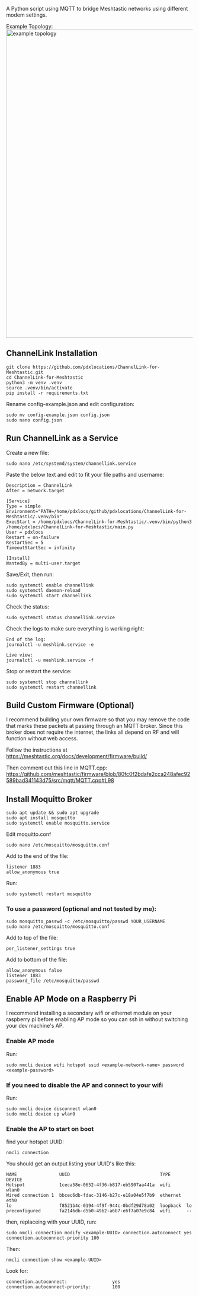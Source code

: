 A Python script using MQTT to bridge Meshtastic networks using different modem settings.

Example Topology:<br>
<img width="831" alt="example topology" src="https://github.com/user-attachments/assets/0c269d65-3b17-4aa8-b159-08e404bca69f">

## ChannelLink Installation
```
git clone https://github.com/pdxlocations/ChannelLink-for-Meshtastic.git
cd ChannelLink-for-Meshtastic
python3 -m venv .venv
source .venv/bin/activate
pip install -r requirements.txt
```

Rename config-example.json and edit configuration:
```
sudo mv config-example.json config.json
sudo nano config.json
```

## Run ChannelLink as a Service

Create a new file:
```
sudo nano /etc/systemd/system/channellink.service
```
Paste the below text and edit to fit your file paths and username:
```[Unit]
Description = ChannelLink
After = network.target

[Service]
Type = simple
Environment="PATH=/home/pdxlocs/github/pdxlocations/ChannelLink-for-Meshtastic/.venv/bin"
ExecStart = /home/pdxlocs/ChannelLink-for-Meshtastic/.venv/bin/python3 /home/pdxlocs/ChannelLink-for-Meshtastic/main.py
User = pdxlocs
Restart = on-failure
RestartSec = 5
TimeoutStartSec = infinity

[Install]
WantedBy = multi-user.target
```
Save/Exit, then run:
```
sudo systemctl enable channellink
sudo systemctl daemon-reload
sudo systemctl start channellink
```
Check the status:
```
sudo systemctl status channellink.service
```
Check the logs to make sure everything is working right:
```
End of the log:
journalctl -u meshlink.service -e

Live view:
journalctl -u meshlink.service -f
```
Stop or restart the service:
```
sudo systemctl stop channellink
sudo systemctl restart channellink
```

## Build Custom Firmware (Optional)

I recommend building your own firmware so that you may remove the code that marks these packets at passing through an MQTT broker. Since this broker does not require the internet, the links all depend on RF and will function without web access.

Follow the instructions at https://meshtastic.org/docs/development/firmware/build/

Then comment out this line in MQTT.cpp:
https://github.com/meshtastic/firmware/blob/80fc0f2bdafe2cca248afec92589bad341143d75/src/mqtt/MQTT.cpp#L98

## Install Moquitto Broker
```
sudo apt update && sudo apt upgrade
sudo apt install mosquitto
sudo systemctl enable mosquitto.service
```
Edit moquitto.conf
```
sudo nano /etc/mosquitto/mosquitto.conf
```
Add to the end of the file:
```
listener 1883
allow_anonymous true
```
Run:
```
sudo systemctl restart mosquitto
```

### To use a password (optional and not tested by me):
```
sudo mosquitto_passwd -c /etc/mosquitto/passwd YOUR_USERNAME
sudo nano /etc/mosquitto/mosquitto.conf
```
Add to top of the file:
```
per_listener_settings true
```
Add to bottom of the file:
```
allow_anonymous false
listener 1883
password_file /etc/mosquitto/passwd
```

## Enable AP Mode on a Raspberry Pi

I recommend installing a secondary wifi or ethernet module on your raspberry pi before enabling AP mode so you can ssh in without switching your dev machine's AP.

### Enable AP mode
Run:
```
sudo nmcli device wifi hotspot ssid <example-network-name> password <example-password>
```

### If you need to disable the AP and connect to your wifi
Run:
```
sudo nmcli device disconnect wlan0
sudo nmcli device up wlan0
```

### Enable the AP to start on boot
find your hotspot UUID:
```
nmcli connection
```
You should get an output listing your UUID's like this:
```
NAME                UUID                                  TYPE      DEVICE 
Hotspot             1ceca58e-0652-4f36-b817-eb5907aa441a  wifi      wlan0  
Wired connection 1  bbcec6db-fdac-3146-b27c-e18a04e5f7b9  ethernet  eth0   
lo                  f8521b4c-0194-4f9f-944c-0bdf29d78a02  loopback  lo     
preconfigured       fa2146db-d5b0-49b2-a6b7-e6f7a07e9c84  wifi      --
```
then, replaceing <examplie-UUID> with your UUID, run:
```
sudo nmcli connection modify <example-UUID> connection.autoconnect yes connection.autoconnect-priority 100
```
Then:
```
nmcli connection show <example-UUID> 
```
Look for:
```
connection.autoconnect:                 yes
connection.autoconnect-priority:        100
```

